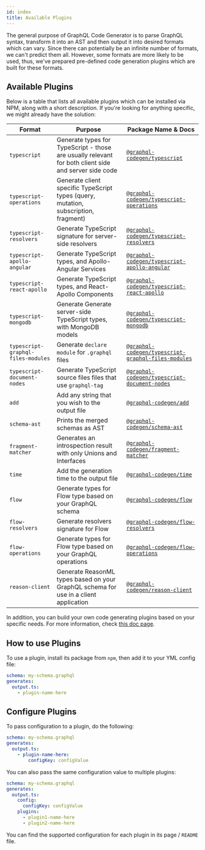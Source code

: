 ```yaml
---
id: index
title: Available Plugins
---
```


The general purpose of GraphQL Code Generator is to parse GraphQL syntax, transform it into an AST and then output it into desired formats which can vary. Since there can potentially be an infinite number of formats, we can't predict them all. However, some formats are more likely to be used, thus, we've prepared pre-defined code generation plugins which are built for these formats.

## Available Plugins

Below is a table that lists all available plugins which can be installed via NPM, along with a short description. If you're looking for anything specific, we might already have the solution:

| Format                             | Purpose                                                                                              | Package Name & Docs                                                                          |
| ---------------------------------- | ---------------------------------------------------------------------------------------------------- | -------------------------------------------------------------------------------------------- |
| `typescript`                       | Generate types for TypeScript - those are usually relevant for both client side and server side code | [`@graphql-codegen/typescript`](./typescript.md)                                             |
| `typescript-operations`            | Generate client specific TypeScript types (query, mutation, subscription, fragment)                  | [`@graphql-codegen/typescript-operations`](./typescript-operations.md)                       |
| `typescript-resolvers`             | Generate TypeScript signature for server-side resolvers                                              | [`@graphql-codegen/typescript-resolvers`](./typescript-resolvers.md)                         |
| `typescript-apollo-angular`        | Generate TypeScript types, and Apollo-Angular Services                                               | [`@graphql-codegen/typescript-apollo-angular`](./typescript-apollo-angular.md)               |
| `typescript-react-apollo`          | Generate TypeScript types, and React-Apollo Components                                               | [`@graphql-codegen/typescript-react-apollo`](./typescript-react-apollo.md)                   |
| `typescript-mongodb`               | Generate Generate server-side TypeScript types, with MongoDB models                                  | [`@graphql-codegen/typescript-mongodb`](./typescript-mongodb.md)                             |
| `typescript-graphql-files-modules` | Generate `declare module` for `.graphql` files                                                       | [`@graphql-codegen/typescript-graphql-files-modules`](./typescript-graphql-files-modules.md) |
| `typescript-document-nodes`        | Generate TypeScript source files files that use `graphql-tag`                                        | [`@graphql-codegen/typescript-document-nodes`](./typescript-document-nodes.md)               |
| `add`                              | Add any string that you wish to the output file                                                      | [`@graphql-codegen/add`](./add.md)                                                           |
| `schema-ast`                       | Prints the merged schemas as AST                                                                     | [`@graphql-codegen/schema-ast`](./schema-ast.md)                                             |
| `fragment-matcher`                 | Generates an introspection result with only Unions and Interfaces                                    | [`@graphql-codegen/fragment-matcher`](./fragment-matcher.md)                                 |
| `time`                             | Add the generation time to the output file                                                           | [`@graphql-codegen/time`](./time.md)                                                         |
| `flow`                             | Generate types for Flow type based on your GraphQL schema                                            | [`@graphql-codegen/flow`](./flow.md)                                                         |
| `flow-resolvers`                   | Generate resolvers signature for Flow                                                                | [`@graphql-codegen/flow-resolvers`](./flow-resolvers.md)                                     |
| `flow-operations`                  | Generate types for Flow type based on your GraphQL operations                                        | [`@graphql-codegen/flow-operations`](./flow-operations.md)                                   |
| `reason-client`                    | Generate ReasonML types based on your GraphQL schema for use in a client application                 | [`@graphql-codegen/reason-client`](./reason-client.md)                                       |

In addition, you can build your own code generating plugins based on your specific needs. For more information, check [this doc page](../custom-codegen/index).

## How to use Plugins

To use a plugin, install its package from `npm`, then add it to your YML config file:

```yml
schema: my-schema.graphql
generates:
  output.ts:
    - plugin-name-here
```

## Configure Plugins

To pass configuration to a plugin, do the following:

```yml
schema: my-schema.graphql
generates:
  output.ts:
    - plugin-name-here:
        configKey: configValue
```

You can also pass the same configuration value to multiple plugins:

```yml
schema: my-schema.graphql
generates:
  output.ts:
    config:
      configKey: configValue
    plugins:
      - plugin1-name-here
      - plugin2-name-here
```

You can find the supported configuration for each plugin in its page / `README` file.
